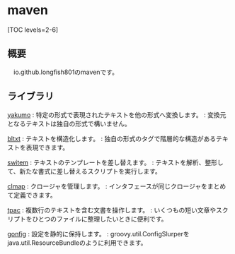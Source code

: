 # maven

[TOC levels=2-6]

## 概要

　io.github.longfish801のmavenです。

## ライブラリ

[yakumo](yakumo/)
: 特定の形式で表現されたテキストを他の形式へ変換します。
: 変換元となるテキストは独自の形式で構いません。

[bltxt](bltxt/)
: テキストを構造化します。
: 独自の形式のタグで階層的な構造があるテキストを表現できます。

[switem](switem/)
: テキストのテンプレートを差し替えます。
: テキストを解析、整形して、新たな書式に差し替えるスクリプトを実行します。

[clmap](clmap/)
: クロージャを管理します。
: インタフェースが同じクロージャをまとめて定義できます。

[tpac](tpac/)
: 複数行のテキストを含む文書を操作します。
: いくつもの短い文章やスクリプトをひとつのファイルに整理したいときに便利です。

[gonfig](gonfig/)
: 設定を静的に保持します。
: groovy.util.ConfigSlurperを java.util.ResourceBundleのように利用できます。
